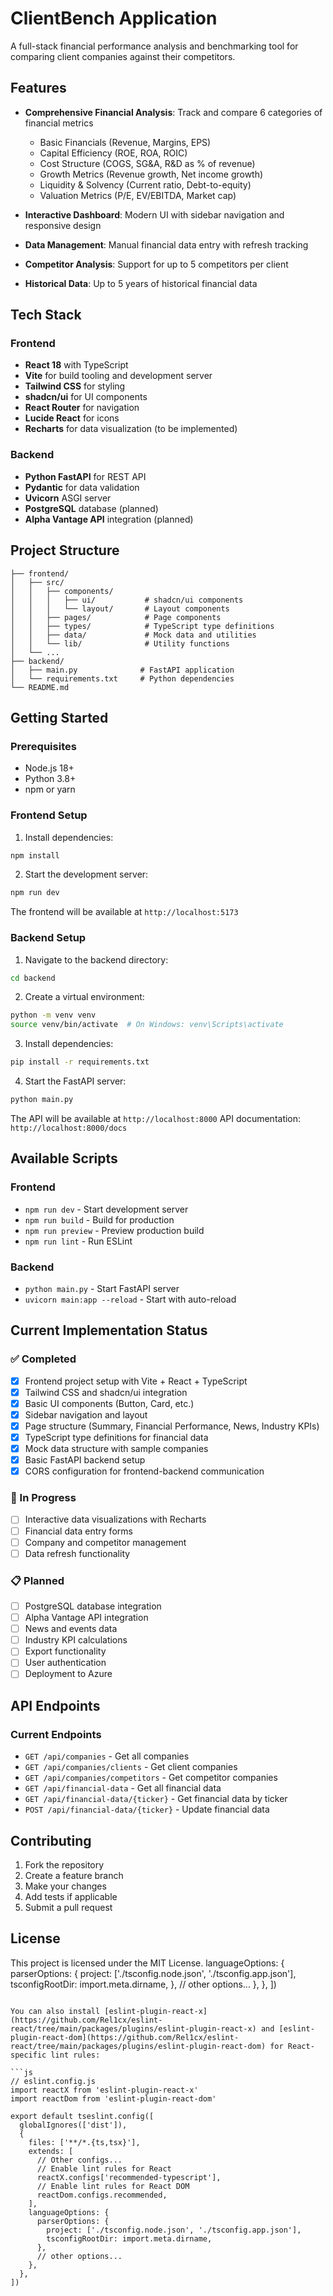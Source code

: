 # ClientBench Application

A full-stack financial performance analysis and benchmarking tool for comparing client companies against their competitors.

## Features

- **Comprehensive Financial Analysis**: Track and compare 6 categories of financial metrics
  - Basic Financials (Revenue, Margins, EPS)
  - Capital Efficiency (ROE, ROA, ROIC)
  - Cost Structure (COGS, SG&A, R&D as % of revenue)
  - Growth Metrics (Revenue growth, Net income growth)
  - Liquidity & Solvency (Current ratio, Debt-to-equity)
  - Valuation Metrics (P/E, EV/EBITDA, Market cap)

- **Interactive Dashboard**: Modern UI with sidebar navigation and responsive design
- **Data Management**: Manual financial data entry with refresh tracking
- **Competitor Analysis**: Support for up to 5 competitors per client
- **Historical Data**: Up to 5 years of historical financial data

## Tech Stack

### Frontend
- **React 18** with TypeScript
- **Vite** for build tooling and development server
- **Tailwind CSS** for styling
- **shadcn/ui** for UI components
- **React Router** for navigation
- **Lucide React** for icons
- **Recharts** for data visualization (to be implemented)

### Backend
- **Python FastAPI** for REST API
- **Pydantic** for data validation
- **Uvicorn** ASGI server
- **PostgreSQL** database (planned)
- **Alpha Vantage API** integration (planned)

## Project Structure

```
├── frontend/
│   ├── src/
│   │   ├── components/
│   │   │   ├── ui/           # shadcn/ui components
│   │   │   └── layout/       # Layout components
│   │   ├── pages/            # Page components
│   │   ├── types/            # TypeScript type definitions
│   │   ├── data/             # Mock data and utilities
│   │   └── lib/              # Utility functions
│   └── ...
├── backend/
│   ├── main.py              # FastAPI application
│   └── requirements.txt     # Python dependencies
└── README.md
```

## Getting Started

### Prerequisites
- Node.js 18+
- Python 3.8+
- npm or yarn

### Frontend Setup

1. Install dependencies:
```bash
npm install
```

2. Start the development server:
```bash
npm run dev
```

The frontend will be available at `http://localhost:5173`

### Backend Setup

1. Navigate to the backend directory:
```bash
cd backend
```

2. Create a virtual environment:
```bash
python -m venv venv
source venv/bin/activate  # On Windows: venv\Scripts\activate
```

3. Install dependencies:
```bash
pip install -r requirements.txt
```

4. Start the FastAPI server:
```bash
python main.py
```

The API will be available at `http://localhost:8000`
API documentation: `http://localhost:8000/docs`

## Available Scripts

### Frontend
- `npm run dev` - Start development server
- `npm run build` - Build for production
- `npm run preview` - Preview production build
- `npm run lint` - Run ESLint

### Backend
- `python main.py` - Start FastAPI server
- `uvicorn main:app --reload` - Start with auto-reload

## Current Implementation Status

### ✅ Completed
- [x] Frontend project setup with Vite + React + TypeScript
- [x] Tailwind CSS and shadcn/ui integration
- [x] Basic UI components (Button, Card, etc.)
- [x] Sidebar navigation and layout
- [x] Page structure (Summary, Financial Performance, News, Industry KPIs)
- [x] TypeScript type definitions for financial data
- [x] Mock data structure with sample companies
- [x] Basic FastAPI backend setup
- [x] CORS configuration for frontend-backend communication

### 🚧 In Progress
- [ ] Interactive data visualizations with Recharts
- [ ] Financial data entry forms
- [ ] Company and competitor management
- [ ] Data refresh functionality

### 📋 Planned
- [ ] PostgreSQL database integration
- [ ] Alpha Vantage API integration
- [ ] News and events data
- [ ] Industry KPI calculations
- [ ] Export functionality
- [ ] User authentication
- [ ] Deployment to Azure

## API Endpoints

### Current Endpoints
- `GET /api/companies` - Get all companies
- `GET /api/companies/clients` - Get client companies
- `GET /api/companies/competitors` - Get competitor companies
- `GET /api/financial-data` - Get all financial data
- `GET /api/financial-data/{ticker}` - Get financial data by ticker
- `POST /api/financial-data/{ticker}` - Update financial data

## Contributing

1. Fork the repository
2. Create a feature branch
3. Make your changes
4. Add tests if applicable
5. Submit a pull request

## License

This project is licensed under the MIT License.
    languageOptions: {
      parserOptions: {
        project: ['./tsconfig.node.json', './tsconfig.app.json'],
        tsconfigRootDir: import.meta.dirname,
      },
      // other options...
    },
  },
])
```

You can also install [eslint-plugin-react-x](https://github.com/Rel1cx/eslint-react/tree/main/packages/plugins/eslint-plugin-react-x) and [eslint-plugin-react-dom](https://github.com/Rel1cx/eslint-react/tree/main/packages/plugins/eslint-plugin-react-dom) for React-specific lint rules:

```js
// eslint.config.js
import reactX from 'eslint-plugin-react-x'
import reactDom from 'eslint-plugin-react-dom'

export default tseslint.config([
  globalIgnores(['dist']),
  {
    files: ['**/*.{ts,tsx}'],
    extends: [
      // Other configs...
      // Enable lint rules for React
      reactX.configs['recommended-typescript'],
      // Enable lint rules for React DOM
      reactDom.configs.recommended,
    ],
    languageOptions: {
      parserOptions: {
        project: ['./tsconfig.node.json', './tsconfig.app.json'],
        tsconfigRootDir: import.meta.dirname,
      },
      // other options...
    },
  },
])
```
